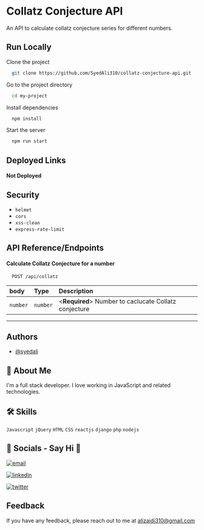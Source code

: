 # Collatz Conjecture API

An API to calculate collatz conjecture series for different numbers.

## Run Locally

Clone the project

```bash
  git clone https://github.com/SyedAli310/collatz-conjecture-api.git
```

Go to the project directory

```bash
  cd my-project
```

Install dependencies

```bash
  npm install
```

Start the server

```bash
  npm run start
```

## Deployed Links

#### Not Deployed

## Security

- `helmet`
- `cors`
- `xss-clean`
- `express-rate-limit`

## API Reference/Endpoints

#### Calculate Collatz Conjecture for a number

```https
  POST /api/collatz
```

| body | Type     | Description                |
| :-------- | :------- | :------------------------- |
| `number` | `number` | <**Required**> Number to caclucate Collatz conjecture |

---

## Authors

- [@syedali](https://www.github.com/SyedAli310)

## 🚀 About Me
I'm a full stack developer. I love working in JavaScript and related technologies.

## 🛠 Skills
`Javascript` `jQuery` `HTML`  `CSS` `reactjs` `django` `php` `nodejs` 


## 🔗 Socials - Say Hi 👋
[![email](https://img.shields.io/badge/email-000?style=for-the-badge&logo=ko-fi&logoColor=white)](mailto:alizaidi310@email.com)

[![linkedin](https://img.shields.io/badge/linkedin-0A66C2?style=for-the-badge&logo=linkedin&logoColor=white)](https://www.linkedin.com/in/syed-ali-058b7610b/)

[![twitter](https://img.shields.io/badge/twitter-1DA1F2?style=for-the-badge&logo=twitter&logoColor=white)](https://twitter.com/alizaidi310)


## Feedback

If you have any feedback, please reach out to me at alizaidi310@gmail.com

